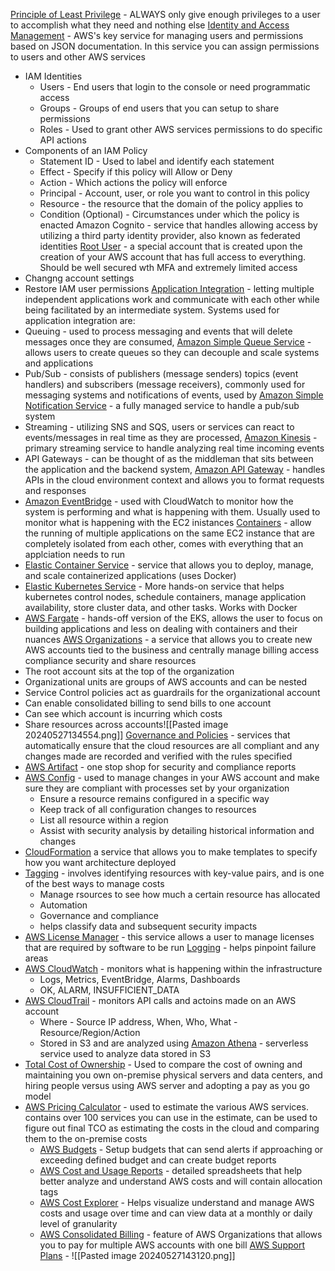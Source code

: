 <u>Principle of Least Privilege</u> - ALWAYS only give enough privileges to a user to accomplish what they need and nothing else
<u>Identity and Access Management</u> - AWS's key service for managing users and permissions based on JSON documentation. In this service you can assign permissions to users and other AWS services
- IAM Identities
	- Users - End users that login to the console or need programmatic access
	- Groups - Groups of end users that you can setup to share permissions
	- Roles - Used to grant other AWS services permissions to do specific API actions
- Components of an IAM Policy
	- Statement ID - Used to label and identify each statement
	- Effect - Specify if this policy will Allow or Deny
	- Action - Which actions the policy will enforce
	- Principal - Account, user, or role you want to control in this policy
	- Resource - the resource that the domain of the policy applies to 
	- Condition (Optional) - Circumstances under which the policy is enacted
Amazon Cognito - service that handles allowing access by utilizing a third party identity provider, also known as federated identities
<u>Root User</u> - a special account that is created upon the creation of your AWS account that has full access to everything. Should be well secured wth MFA and extremely limited access
- Changng account settings
- Restore IAM user permissions
<u>Application Integration</u> - letting multiple independent applications work and communicate with each other while being facilitated by an intermediate system. Systems used for application integration are:
- Queuing - used to process messaging and events that will delete messages once they are consumed, <u>Amazon Simple Queue Service</u> - allows users to create queues so they can decouple and scale systems and applications
- Pub/Sub - consists of publishers (message senders) topics (event handlers) and subscribers (message receivers), commonly used for messaging systems and notifications of events, used by <u>Amazon Simple Notification Service</u> - a fully managed service to handle a pub/sub system
- Streaming - utilizing SNS and SQS, users or services can react to events/messages in real time as they are processed, <u>Amazon Kinesis</u> - primary streaming service to handle analyzing real time incoming events
- API Gateways - can be thought of as the middleman that sits between the application and the backend system, <u>Amazon API Gateway</u> - handles APIs in the cloud environment context and allows you to format requests and responses
- <u>Amazon EventBridge</u> - used with CloudWatch to monitor how the system is performing and what is happening with them. Usually used to monitor what is happening with the EC2 inistances
<u>Containers</u> - allow the running of multiple applications on the same EC2 instance that are completely isolated from each other, comes with everything that an applciation needs to run 
- <u>Elastic Container Service</u> - service that allows you to deploy, manage, and scale containerized applications (uses Docker)
- <u>Elastic Kubernetes Service</u> - More hands-on service that helps kubernetes control nodes, schedule containers, manage application availability, store cluster data, and other tasks. Works with Docker
- <u>AWS Fargate</u> - hands-off version of the EKS, allows the user to focus on building applications and less on dealing with containers and their nuances
<u>AWS Organizations</u> - a service that allows you to create new AWS accounts tied to the business and centrally manage billing access compliance security and share resources
- The root account sits at the top of the organization
- Organizational units are groups of AWS accounts and can be nested
- Service Control policies act as guardrails for the organizational account
- Can enable consolidated billing to send bills to one account
- Can see which account is incurring which costs
- Share resources across accounts![[Pasted image 20240527134554.png]]
<u>Governance and Policies</u> - services that automatically ensure that the cloud resources are all compliant and any changes made are recorded and verified with the rules specified
- <u>AWS Artifact</u> - one stop shop for security and compliance reports
- <u>AWS Config</u> - used to manage changes in your AWS account and make sure they are compliant with processes set by your organization
	- Ensure a resource remains configured in a specific way
	- Keep track of all configuration changes to resources
	- List all resource  within a region
	- Assist with security analysis by detailing historical information and changes
- <u>CloudFormation</u> a service that allows you to make templates to specify how you want architecture deployed
- <u>Tagging</u> - involves identifying resources with key-value pairs, and is one of the best ways to manage costs
	- Manage rsources to see how much a certain resource has allocated
	- Automation
	- Governance and compliance
	- helps classify data and subsequent security impacts
- <u>AWS License Manager</u> - this service allows a user to manage licenses that are required by software to be run
<u>Logging</u> - helps pinpoint failure areas
- <u>AWS CloudWatch</u> - monitors what is happening within the infrastructure
	- Logs, Metrics, EventBridge, Alarms, Dashboards
	- OK, ALARM, INSUFFICIENT_DATA
- <u>AWS CloudTrail</u> - monitors API calls and actoins made on an AWS account
	- Where - Source IP address, When, Who, What - Resource/Region/Action
	- Stored in S3 and are analyzed using <u>Amazon Athena</u> - serverless service used to analyze data stored in S3
- <u>Total Cost of Ownership</u> - Used to compare the cost of owning and maintaining you own on-premise physical servers and data centers, and hiring people versus using AWS server and adopting a pay as you go model
- <u>AWS Pricing Calculator</u> - used to estimate the various AWS services. contains over 100 services you can use in the estimate, can be used to figure out final TCO as estimating the costs in the cloud and comparing them to the on-premise costs
	- <u>AWS Budgets</u> - Setup budgets that can send alerts if approaching or exceeding defined budget and can create budget reports 
	- <u>AWS Cost and Usage Reports</u> - detailed spreadsheets that help better analyze and understand AWS costs and will contain allocation tags
	- <u>AWS Cost Explorer</u> - Helps visualize understand and manage AWS costs and usage over time and can view data at a monthly or daily level of granularity
	- <u>AWS Consolidated Billing</u> - feature of AWS Organizations that allows you to pay for multiple AWS accounts with one bill
	<u>AWS Support Plans</u> - ![[Pasted image 20240527143120.png]]
